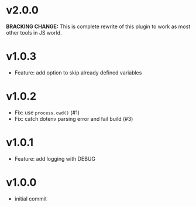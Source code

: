 # v2.0.0

**BRACKING CHANGE:** This is complete rewrite of this plugin to work as most other tools in JS world.


# v1.0.3

- Feature: add option to skip already defined variables


# v1.0.2

- Fix: use `process.cwd()` (#1)
- Fix: catch dotenv parsing error and fail build (#3)


# v1.0.1

- Feature: add logging with DEBUG


# v1.0.0

- initial commit
